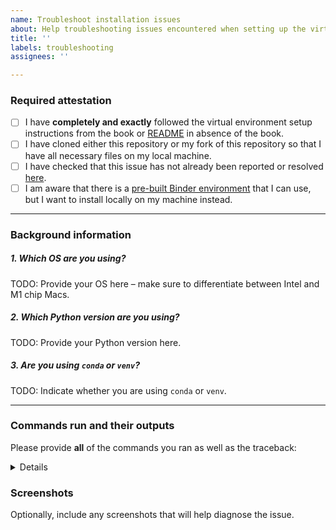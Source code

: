 ```yaml
---
name: Troubleshoot installation issues
about: Help troubleshooting issues encountered when setting up the virtual environment.
title: ''
labels: troubleshooting
assignees: ''

---
```


### Required attestation
- [ ] I have **completely and exactly** followed the virtual environment setup instructions from the book or [README](https://github.com/stefmolin/Hands-On-Data-Analysis-with-Pandas-2nd-edition#notes-on-environment-setup) in absence of the book.
- [ ] I have cloned either this repository or my fork of this repository so that I have all necessary files on my local machine.
- [ ] I have checked that this issue has not already been reported or resolved [here](https://github.com/stefmolin/Hands-On-Data-Analysis-with-Pandas-2nd-edition/issues?q=is%3Aissue+label%3Atroubleshooting).
- [ ] I am aware that there is a [pre-built Binder environment](https://mybinder.org/v2/gh/stefmolin/binder-environments/2nd_edition?urlpath=git-pull%3Frepo%3Dhttps%253A%252F%252Fgithub.com%252Fstefmolin%252FHands-On-Data-Analysis-with-Pandas-2nd-edition%26urlpath%3Dlab%252Ftree%252FHands-On-Data-Analysis-with-Pandas-2nd-edition%252F%26branch%3Dmaster) that I can use, but I want to install locally on my machine instead.

---

### Background information
##### 1. Which OS are you using?
TODO: Provide your OS here &ndash; make sure to differentiate between Intel and M1 chip Macs.

##### 2. Which Python version are you using?
TODO: Provide your Python version here.

##### 3. Are you using `conda` or `venv`?
TODO: Indicate whether you are using `conda` or `venv`.

---

### Commands run and their outputs
Please provide **all** of the commands you ran as well as the traceback:

<details>

```
TODO: paste commands and any traceback here
```


</details>

### Screenshots
Optionally, include any screenshots that will help diagnose the issue.
